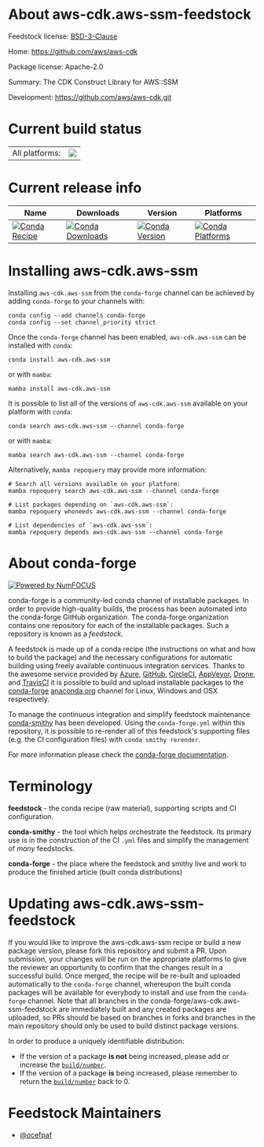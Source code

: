 About aws-cdk.aws-ssm-feedstock
===============================

Feedstock license: [BSD-3-Clause](https://github.com/conda-forge/aws-cdk.aws-ssm-feedstock/blob/main/LICENSE.txt)

Home: https://github.com/aws/aws-cdk

Package license: Apache-2.0

Summary: The CDK Construct Library for AWS::SSM

Development: https://github.com/aws/aws-cdk.git

Current build status
====================


<table><tr><td>All platforms:</td>
    <td>
      <a href="https://dev.azure.com/conda-forge/feedstock-builds/_build/latest?definitionId=19935&branchName=main">
        <img src="https://dev.azure.com/conda-forge/feedstock-builds/_apis/build/status/aws-cdk.aws-ssm-feedstock?branchName=main">
      </a>
    </td>
  </tr>
</table>

Current release info
====================

| Name | Downloads | Version | Platforms |
| --- | --- | --- | --- |
| [![Conda Recipe](https://img.shields.io/badge/recipe-aws--cdk.aws--ssm-green.svg)](https://anaconda.org/conda-forge/aws-cdk.aws-ssm) | [![Conda Downloads](https://img.shields.io/conda/dn/conda-forge/aws-cdk.aws-ssm.svg)](https://anaconda.org/conda-forge/aws-cdk.aws-ssm) | [![Conda Version](https://img.shields.io/conda/vn/conda-forge/aws-cdk.aws-ssm.svg)](https://anaconda.org/conda-forge/aws-cdk.aws-ssm) | [![Conda Platforms](https://img.shields.io/conda/pn/conda-forge/aws-cdk.aws-ssm.svg)](https://anaconda.org/conda-forge/aws-cdk.aws-ssm) |

Installing aws-cdk.aws-ssm
==========================

Installing `aws-cdk.aws-ssm` from the `conda-forge` channel can be achieved by adding `conda-forge` to your channels with:

```
conda config --add channels conda-forge
conda config --set channel_priority strict
```

Once the `conda-forge` channel has been enabled, `aws-cdk.aws-ssm` can be installed with `conda`:

```
conda install aws-cdk.aws-ssm
```

or with `mamba`:

```
mamba install aws-cdk.aws-ssm
```

It is possible to list all of the versions of `aws-cdk.aws-ssm` available on your platform with `conda`:

```
conda search aws-cdk.aws-ssm --channel conda-forge
```

or with `mamba`:

```
mamba search aws-cdk.aws-ssm --channel conda-forge
```

Alternatively, `mamba repoquery` may provide more information:

```
# Search all versions available on your platform:
mamba repoquery search aws-cdk.aws-ssm --channel conda-forge

# List packages depending on `aws-cdk.aws-ssm`:
mamba repoquery whoneeds aws-cdk.aws-ssm --channel conda-forge

# List dependencies of `aws-cdk.aws-ssm`:
mamba repoquery depends aws-cdk.aws-ssm --channel conda-forge
```


About conda-forge
=================

[![Powered by
NumFOCUS](https://img.shields.io/badge/powered%20by-NumFOCUS-orange.svg?style=flat&colorA=E1523D&colorB=007D8A)](https://numfocus.org)

conda-forge is a community-led conda channel of installable packages.
In order to provide high-quality builds, the process has been automated into the
conda-forge GitHub organization. The conda-forge organization contains one repository
for each of the installable packages. Such a repository is known as a *feedstock*.

A feedstock is made up of a conda recipe (the instructions on what and how to build
the package) and the necessary configurations for automatic building using freely
available continuous integration services. Thanks to the awesome service provided by
[Azure](https://azure.microsoft.com/en-us/services/devops/), [GitHub](https://github.com/),
[CircleCI](https://circleci.com/), [AppVeyor](https://www.appveyor.com/),
[Drone](https://cloud.drone.io/welcome), and [TravisCI](https://travis-ci.com/)
it is possible to build and upload installable packages to the
[conda-forge](https://anaconda.org/conda-forge) [anaconda.org](https://anaconda.org/)
channel for Linux, Windows and OSX respectively.

To manage the continuous integration and simplify feedstock maintenance
[conda-smithy](https://github.com/conda-forge/conda-smithy) has been developed.
Using the ``conda-forge.yml`` within this repository, it is possible to re-render all of
this feedstock's supporting files (e.g. the CI configuration files) with ``conda smithy rerender``.

For more information please check the [conda-forge documentation](https://conda-forge.org/docs/).

Terminology
===========

**feedstock** - the conda recipe (raw material), supporting scripts and CI configuration.

**conda-smithy** - the tool which helps orchestrate the feedstock.
                   Its primary use is in the construction of the CI ``.yml`` files
                   and simplify the management of *many* feedstocks.

**conda-forge** - the place where the feedstock and smithy live and work to
                  produce the finished article (built conda distributions)


Updating aws-cdk.aws-ssm-feedstock
==================================

If you would like to improve the aws-cdk.aws-ssm recipe or build a new
package version, please fork this repository and submit a PR. Upon submission,
your changes will be run on the appropriate platforms to give the reviewer an
opportunity to confirm that the changes result in a successful build. Once
merged, the recipe will be re-built and uploaded automatically to the
`conda-forge` channel, whereupon the built conda packages will be available for
everybody to install and use from the `conda-forge` channel.
Note that all branches in the conda-forge/aws-cdk.aws-ssm-feedstock are
immediately built and any created packages are uploaded, so PRs should be based
on branches in forks and branches in the main repository should only be used to
build distinct package versions.

In order to produce a uniquely identifiable distribution:
 * If the version of a package **is not** being increased, please add or increase
   the [``build/number``](https://docs.conda.io/projects/conda-build/en/latest/resources/define-metadata.html#build-number-and-string).
 * If the version of a package **is** being increased, please remember to return
   the [``build/number``](https://docs.conda.io/projects/conda-build/en/latest/resources/define-metadata.html#build-number-and-string)
   back to 0.

Feedstock Maintainers
=====================

* [@ocefpaf](https://github.com/ocefpaf/)

